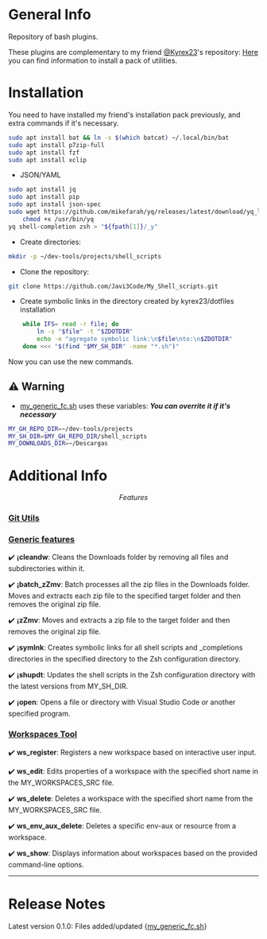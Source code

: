 # General Info

Repository of bash plugins.

These plugins are complementary to my friend [@Kyrex23](https://github.com/kyrex23)'s repository: [Here](https://github.com/kyrex23/dotfiles) you can find information to install a pack of utilities.

# Installation

You need to have installed my friend's installation pack previously, and extra commands if it's necessary.
```bash
sudo apt install bat && ln -s $(which batcat) ~/.local/bin/bat
sudo apt install p7zip-full
sudo apt install fzf
sudo apt install xclip
```
- JSON/YAML
```bash
sudo apt install jq
sudo apt install pip
sudo apt install json-spec
sudo wget https://github.com/mikefarah/yq/releases/latest/download/yq_linux_amd64 -O /usr/bin/yq &&\
    chmod +x /usr/bin/yq
yq shell-completion zsh > "${fpath[1]}/_y"
```

- Create directories:
```bash
mkdir -p ~/dev-tools/projects/shell_scripts
```

- Clone the repository:
```bash
git clone https://github.com/Javi3Code/My_Shell_scripts.git
```

- Create symbolic links in the directory created by kyrex23/dotfiles installation
```bash
    while IFS= read -r file; do
        ln -s "$file" -t "$ZDOTDIR"
        echo -e "agregate symbolic link:\n$file\nto:\n$ZDOTDIR"
    done <<< "$(find "$MY_SH_DIR" -name "*.sh")"
```
Now you can use the new commands.

## ⚠️ Warning

- [my_generic_fc.sh](https://github.com/Javi3Code/My_Shell_scripts/blob/main/my_generic_fc.sh) uses these variables: ***You can overrite it if it's necessary***
```bash
MY_GH_REPO_DIR=~/dev-tools/projects
MY_SH_DIR=$MY_GH_REPO_DIR/shell_scripts
MY_DOWNLOADS_DIR=~/Descargas
```

# Additional Info

$$ Features $$

### [Git Utils](https://github.com/Javi3Code/My_Shell_scripts/blob/main/git_utils.sh) 
### [Generic features](https://github.com/Javi3Code/My_Shell_scripts/blob/main/my_generic_fc.sh) 
✔️ **¡cleandw**:  Cleans the Downloads folder by removing all files and subdirectories within it.
 
✔️ **¡batch_zZmv**:  Batch processes all the zip files in the Downloads folder. Moves and extracts each zip file to the specified target folder and then removes the original zip file.
 
✔️ **¡zZmv**:  Moves and extracts a zip file to the target folder and then removes the original zip file.
 
✔️ **¡symlnk**:  Creates symbolic links for all shell scripts and _completions directories in the specified directory to the Zsh configuration directory.
 
✔️ **¡shupdt**:  Updates the shell scripts in the Zsh configuration directory with the latest versions from MY_SH_DIR.
 
✔️ **¡open**:  Opens a file or directory with Visual Studio Code or another specified program.
 
### [Workspaces Tool](https://github.com/Javi3Code/My_Shell_scripts/blob/main/my_workspaces.sh) 
✔️ **ws_register**:  Registers a new workspace based on interactive user input.
 
✔️ **ws_edit**:  Edits properties of a workspace with the specified short name in the MY_WORKSPACES_SRC file.
 
✔️ **ws_delete**:  Deletes a workspace with the specified short name from the MY_WORKSPACES_SRC file.
 
✔️ **ws_env_aux_delete**:  Deletes a specific env-aux or resource from a workspace.
 
✔️ **ws_show**:  Displays information about workspaces based on the provided command-line options.

------

# Release Notes
Latest version 0.1.0: Files added/updated {[my_generic_fc.sh](https://github.com/Javi3Code/My_Shell_scripts/blob/main/my_generic_fc.sh)}
